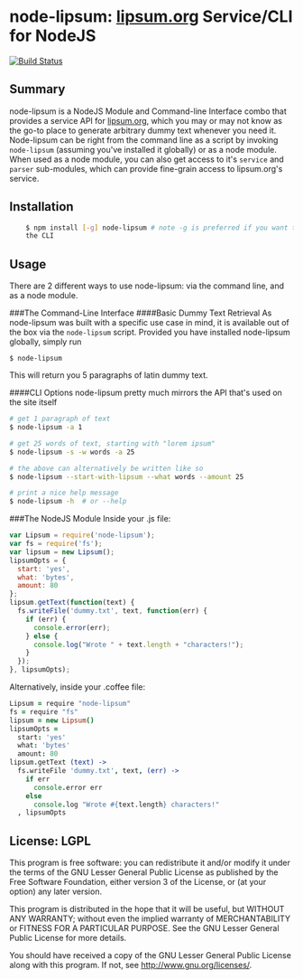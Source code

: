 node-lipsum: [lipsum.org](http://lipsum.org) Service/CLI for NodeJS
===================================================================
[![Build Status](https://secure.travis-ci.org/traviskaufman/node-lipsum.png?branch=master)](https://travis-ci.org/traviskaufman/node-lipsum)

Summary
-------
node-lipsum is a NodeJS Module and Command-line Interface combo that provides a
service API for [lipsum.org](http://lipsum.org), which you may or may not know
as the go-to place to generate arbitrary dummy text whenever you need it.
Node-lipsum can be right from the command line as a script by invoking
`node-lipsum` (assuming you've installed it globally) or as a node module. When
used as a node module, you can also get access to it's `service` and `parser`
sub-modules, which can provide fine-grain access to lipsum.org's service.

Installation
------------
```sh
    $ npm install [-g] node-lipsum # note -g is preferred if you want to use
    the CLI
```

Usage
-----
There are 2 different ways to use node-lipsum: via the command line, and as a
node module.

###The Command-Line Interface
####Basic Dummy Text Retrieval
As node-lipsum was built with a specific use case in mind, it is available out
of the box via the `node-lipsum` script. Provided you have installed
node-lipsum globally, simply run

    $ node-lipsum

This will return you 5 paragraphs of latin dummy text.

####CLI Options
node-lipsum pretty much mirrors the API that's used on the site itself

```sh
# get 1 paragraph of text
$ node-lipsum -a 1

# get 25 words of text, starting with "lorem ipsum"
$ node-lipsum -s -w words -a 25

# the above can alternatively be written like so
$ node-lipsum --start-with-lipsum --what words --amount 25

# print a nice help message
$ node-lipsum -h  # or --help
```
###The NodeJS Module
Inside your .js file:

```javascript
var Lipsum = require('node-lipsum');
var fs = require('fs');
var lipsum = new Lipsum();
lipsumOpts = {
  start: 'yes',
  what: 'bytes',
  amount: 80
};
lipsum.getText(function(text) {
  fs.writeFile('dummy.txt', text, function(err) {
    if (err) { 
      console.error(err);
    } else {
      console.log("Wrote " + text.length + "characters!");
    }
  });
}, lipsumOpts);
```

Alternatively, inside your .coffee file:

```CoffeeScript
Lipsum = require "node-lipsum"
fs = require "fs"
lipsum = new Lipsum()
lipsumOpts =
  start: 'yes'
  what: 'bytes'
  amount: 80
lipsum.getText (text) ->
  fs.writeFile 'dummy.txt', text, (err) ->
    if err
      console.error err
    else
      console.log "Wrote #{text.length} characters!"
  , lipsumOpts
```

License: LGPL
-------------
This program is free software: you can redistribute it and/or modify it under
the terms of the GNU Lesser General Public License as published by the Free
Software Foundation, either version 3 of the License, or (at your option) any
later version.

This program is distributed in the hope that it will be useful, but WITHOUT ANY
WARRANTY; without even the implied warranty of MERCHANTABILITY or FITNESS FOR A
PARTICULAR PURPOSE. See the GNU Lesser General Public License for more details.

You should have received a copy of the GNU Lesser General Public License along
with this program. If not, see <http://www.gnu.org/licenses/>.
